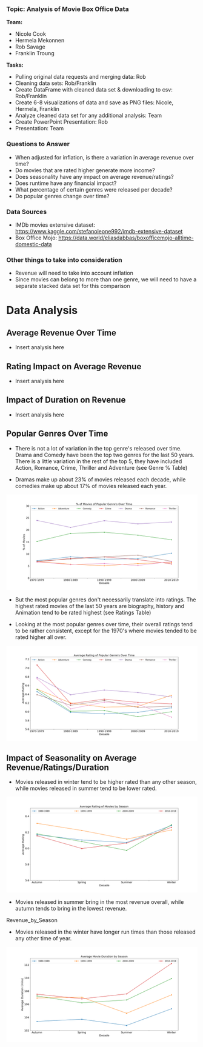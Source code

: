### Topic: Analysis of Movie Box Office Data

**Team:**
* Nicole Cook
* Hermela Mekonnen
* Rob Savage
* Franklin Troung


**Tasks:**
* Pulling original data requests and merging data: Rob
* Cleaning data sets: Rob/Franklin
* Create DataFrame with cleaned data set & downloading to csv: Rob/Franklin
* Create 6-8 visualizations of data and save as PNG files: Nicole, Hermela, Franklin
* Analyze cleaned data set for any additional analysis: Team
* Create PowerPoint Presentation: Rob
* Presentation: Team


### Questions to Answer
* When adjusted for inflation, is there a variation in average revenue over time? 
* Do movies that are rated higher generate more income?
* Does seasonality have any impact on average revenue/ratings?
* Does runtime have any financial impact?
* What percentage of certain genres were released per decade? 
* Do popular genres change over time?


### Data Sources
* IMDb movies extensive dataset: 
https://www.kaggle.com/stefanoleone992/imdb-extensive-dataset
* Box Office Mojo: https://data.world/eliasdabbas/boxofficemojo-alltime-domestic-data


### Other things to take into consideration
* Revenue will need to take into account inflation
* Since movies can belong to more than one genre, we will need to have a separate stacked data set for this comparison


# Data Analysis


## Average Revenue Over Time

* Insert analysis here

## Rating Impact on Average Revenue

* Insert analysis here

## Impact of Duration on Revenue

* Insert analysis here

## Popular Genres Over Time

* There is not a lot of variation in the top genre's released over time. Drama  and Comedy have been the top two genres for the last 50 years. There is a little variation in the rest of the top 5, they have included Action, Romance, Crime, Thriller and Adventure (see Genre % Table)

* Dramas make up about 23% of movies released each decade, while comedies make up about 17% of movies released each year.

![Popular Genre's Over Time](images/Percentage_Genre_Over_Time.png)

* But the most popular genres don't necessarily translate into ratings. The highest rated movies of the last 50 years are biography, history and Animation tend to be rated highest (see Ratings Table)

* Looking at the most popular genres over time, their overall ratings tend to be rather consistent, except for the 1970's where movies tended to be rated higher all over. 

![Rating of Popular Genre's Over Time](images/Rating_by_Genre_Over_Time.png)

## Impact of Seasonality on Average Revenue/Ratings/Duration

* Movies released in winter tend to be higher rated than any other season, while movies released in summer tend to be lower rated. 

![Average Rating of Movies by Season](images/Rating_by_Season.png)

* Movies released in summer bring in the most revenue overall, while autumn tends to bring in the lowest revenue.

Revenue_by_Season

* Movies released in the winter have longer run times than those released any other time of year. 

![Average Movie Duration by Season](images/Duration_by_Season.png)